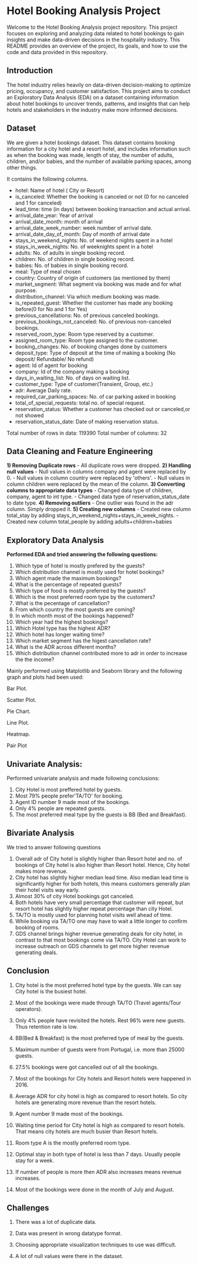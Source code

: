 # Hotel Booking Analysis Project

Welcome to the Hotel Booking Analysis project repository. This project focuses on exploring and analyzing data related to hotel bookings to gain insights and make data-driven decisions in the hospitality industry. This README provides an overview of the project, its goals, and how to use the code and data provided in this repository.

## Introduction

The hotel industry relies heavily on data-driven decision-making to optimize pricing, occupancy, and customer satisfaction. This project aims to conduct an Exploratory Data Analysis (EDA) on a dataset containing information about hotel bookings to uncover trends, patterns, and insights that can help hotels and stakeholders in the industry make more informed decisions.

## Dataset

We are given a hotel bookings dataset. This dataset contains booking information for a city hotel and a resort hotel, and includes information such as when the booking was made, length of stay, the number of adults, children, and/or babies, and the number of available parking spaces, among other things.

 It contains the following columns.

- hotel: Name of hotel ( City or Resort)
- is_canceled: Whether the booking is canceled or not (0 for no canceled and 1 for canceled)
- lead_time: time (in days) between booking transaction and actual arrival.
- arrival_date_year: Year of arrival
- arrival_date_month: month of arrival
- arrival_date_week_number: week number of arrival date.
- arrival_date_day_of_month: Day of month of arrival date
- stays_in_weekend_nights: No. of weekend nights spent in a hotel
- stays_in_week_nights: No. of weeknights spent in a hotel
- adults: No. of adults in single booking record.
- children: No. of children in single booking record.
- babies: No. of babies in single booking record. 
- meal: Type of meal chosen 
- country: Country of origin of customers (as mentioned by them)
- market_segment: What segment via booking was made and for what purpose.
- distribution_channel: Via which medium booking was made.
- is_repeated_guest: Whether the customer has made any booking before(0 for No and 1 for 
                     Yes)
- previous_cancellations: No. of previous canceled bookings.
- previous_bookings_not_canceled: No. of previous non-canceled bookings.
- reserved_room_type: Room type reserved by a customer.
- assigned_room_type: Room type assigned to the customer.
- booking_changes: No. of booking changes done by customers
- deposit_type: Type of deposit at the time of making a booking (No deposit/ Refundable/ No refund)
- agent: Id of agent for booking
- company: Id of the company making a booking
- days_in_waiting_list: No. of days on waiting list.
- customer_type: Type of customer(Transient, Group, etc.)
- adr: Average Daily rate.
- required_car_parking_spaces: No. of car parking asked in booking
- total_of_special_requests: total no. of special request.
- reservation_status: Whether a customer has checked out or canceled,or not showed 
- reservation_status_date: Date of making reservation status.

Total number of rows in data: 119390
Total number of columns: 32

## Data Cleaning and Feature Engineering
**1) Removing Duplicate rows**
     - All duplicate rows were dropped.
**2) Handling null values**
    - Null values in columns company and agent were replaced by 0.
    - Null values in column country were replaced by 'others'.
    - Null values in column children were replaced by the mean of the column.
**3) Converting columns to appropriate data types**
    - Changed data type of children, company, agent to int type.
    - Changed data type of reservation_status_date to date type.
**4) Removing outliers**
    - One outlier was found in the adr column. Simply dropped it.
**5) Creating new columns**
    - Created new column total_stay by adding stays_in_weekend_nights+stays_in_week_nights.
    - Created new column total_people by adding adults+children+babies

## Exploratory Data Analysis
**Performed EDA and tried answering the following questions:**

1) Which type of hotel is mostly prefered by the guests?
2) Which distribution channel is mostly used for hotel bookings?
3) Which agent made the maximum bookings?
4) What is the percentage of repeated guests?
5) Which type of food is mostly preferred by the guests?
6) Which is the most preferred room type by the customers?
7) What is the pecentage of cancellation?
8) From which country the most guests are coming?
9) In which month most of the bookings happened?
10) Which year had the highest bookings?
11) Which Hotel type has the highest ADR?
12) Which hotel has longer waiting time?
13) Which market segment has the higest cancellation rate?
14) What is the ADR across different months?
15) Which distribution channel contributed more to adr in order to increase the the income?

Mainly performed using Matplotlib and Seaborn library and the following graph and plots had been used:

Bar Plot.

Scatter Plot.

Pie Chart.

Line Plot.

Heatmap.

Pair Plot

## Univariate Analysis:
Performed univariate analysis and made following conclusions:
1) City Hotel is most preffered hotel by guests.
2) Most 79% people prefer'TA/TO' for booking.
3) Agent ID number 9 made most of the bookings.
4) Only 4% people are repeated guests.
5) The most preferred meal type by the guests is BB (Bed and Breakfast).

## Bivariate Analysis 
 We tried to answer following questions

 1) Overall adr of City hotel is slightly higher than Resort hotel and no. of bookings of City hotel is also higher than Resort hotel. Hence, City hotel makes 
   more revenue.
 2) City hotel has slightly higher median lead time. Also median lead time is significantly higher for both hotels, this means customers generally plan their 
    hotel visits way early.
 3) Almost 30% of city Hotel bookings got canceled.
 4) Both hotels have very small percentage that customer will repeat, but resort hotel has slightly higher repeat percentage than city Hotel.
 5) TA/TO is mostly used for planning hotel visits well ahead of time. 
 6) While booking via TA/TO one may have to wait a little longer to confirm booking of rooms.
 7) GDS channel brings higher revenue generating deals for city hotel, in contrast to that most bookings come via TA/TO. City Hotel can work to increase outreach 
    on GDS channels to get more higher revenue generating deals.
 
## Conclusion
 1) City hotel is the most preferred hotel type by the guests. We can say City hotel is the busiest hotel.

 2) Most of the bookings were made through TA/TO (Travel agents/Tour operators).

 3) Only 4% people have revisited the hotels. Rest 96% were new guests. Thus retention rate is low.

 4) BB(Bed & Breakfast) is the most preferred type of meal by the guests.

 5) Maximum number of guests were from Portugal, i.e. more than 25000 guests.

 6) 27.5% bookings were got cancelled out of all the bookings.

 7) Most of the bookings for City hotels and Resort hotels were happened in 2016.

 8) Average ADR for city hotel is high as compared to resort hotels. So city hotels are generating more revenue than the resort hotels.

 9) Agent number 9 made most of the bookings.

 10) Waiting time period for City hotel is high as compared to resort hotels. That means city hotels are much busier than Resort hotels.

 11) Room type A is the mostly preferred room type.

 12) Optimal stay in both type of hotel is less than 7 days. Usually people stay for a week.

 13) If number of people is more then ADR also increases means revenue increases.

 14) Most of the bookings were done in the month of July and August.

## Challenges
 1) There was a lot of duplicate data.

 2) Data was present in wrong datatype format.

 3) Choosing appropriate visualization techniques to use was difficult.

 4) A lot of null values were there in the dataset.

